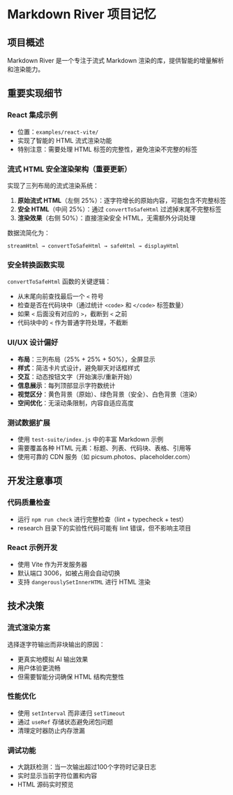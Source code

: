 # Markdown River 项目记忆

## 项目概述

Markdown River 是一个专注于流式 Markdown 渲染的库，提供智能的增量解析和渲染能力。

## 重要实现细节

### React 集成示例

- 位置：`examples/react-vite/`
- 实现了智能的 HTML 流式渲染功能
- 特别注意：需要处理 HTML 标签的完整性，避免渲染不完整的标签

### 流式 HTML 安全渲染架构（重要更新）

实现了三列布局的流式渲染系统：

1. **原始流式 HTML**（左侧 25%）：逐字符增长的原始内容，可能包含不完整标签
2. **安全 HTML**（中间 25%）：通过 `convertToSafeHtml` 过滤掉末尾不完整标签
3. **渲染效果**（右侧 50%）：直接渲染安全 HTML，无需额外分词处理

数据流简化为：

```
streamHtml → convertToSafeHtml → safeHtml → displayHtml
```

### 安全转换函数实现

`convertToSafeHtml` 函数的关键逻辑：

- 从末尾向前查找最后一个 `<` 符号
- 检查是否在代码块中（通过统计 `<code>` 和 `</code>` 标签数量）
- 如果 `<` 后面没有对应的 `>`，截断到 `<` 之前
- 代码块中的 `<` 作为普通字符处理，不截断

### UI/UX 设计偏好

- **布局**：三列布局（25% + 25% + 50%），全屏显示
- **样式**：简洁卡片式设计，避免聊天对话框样式
- **交互**：动态按钮文字（开始演示/重新开始）
- **信息展示**：每列顶部显示字符数统计
- **视觉区分**：黄色背景（原始）、绿色背景（安全）、白色背景（渲染）
- **空间优化**：无滚动条限制，内容自适应高度

### 测试数据扩展

- 使用 `test-suite/index.js` 中的丰富 Markdown 示例
- 需要覆盖各种 HTML 元素：标题、列表、代码块、表格、引用等
- 使用可靠的 CDN 服务（如 picsum.photos、placeholder.com）

## 开发注意事项

### 代码质量检查

- 运行 `npm run check` 进行完整检查（lint + typecheck + test）
- research 目录下的实验性代码可能有 lint 错误，但不影响主项目

### React 示例开发

- 使用 Vite 作为开发服务器
- 默认端口 3006，如被占用会自动切换
- 支持 `dangerouslySetInnerHTML` 进行 HTML 渲染

## 技术决策

### 流式渲染方案

选择逐字符输出而非块输出的原因：

- 更真实地模拟 AI 输出效果
- 用户体验更流畅
- 但需要智能分词确保 HTML 结构完整性

### 性能优化

- 使用 `setInterval` 而非递归 `setTimeout`
- 通过 `useRef` 存储状态避免闭包问题
- 清理定时器防止内存泄漏

### 调试功能

- 大跳跃检测：当一次输出超过100个字符时记录日志
- 实时显示当前字符位置和内容
- HTML 源码实时预览

<!-- 最后更新时间: 2025-01-11T16:25:00+08:00 -->
